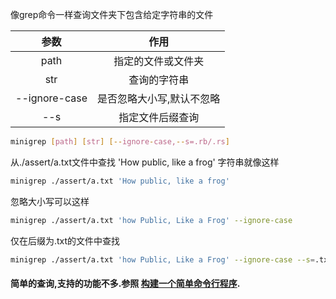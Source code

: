 像grep命令一样查询文件夹下包含给定字符串的文件

|     参数      |           作用            |
| :-----------: | :-----------------------: |
|     path      |    指定的文件或文件夹     |
|      str      |       查询的字符串        |
| --ignore-case | 是否忽略大小写,默认不忽略 |
|      --s      |     指定文件后缀查询      |


```sh
minigrep [path] [str] [--ignore-case,--s=.rb/.rs]
```
从./assert/a.txt文件中查找 'How public, like a frog' 字符串就像这样
```sh
minigrep ./assert/a.txt 'How public, like a frog'
```

忽略大小写可以这样
```sh
minigrep ./assert/a.txt 'how Public, Like a Frog' --ignore-case
```

仅在后缀为.txt的文件中查找
```sh
minigrep ./assert/a.txt 'how Public, Like a Frog' --ignore-case --s=.txt
```

#### 简单的查询,支持的功能不多.参照 [构建一个简单命令行程序](https://course.rs/basic-practice/intro.html).
